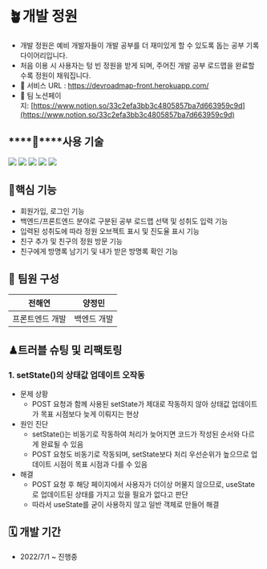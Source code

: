 # 🪴개발 정원

- 개발 정원은 예비 개발자들이 개발 공부를 더 재미있게 할 수 있도록 돕는 공부 기록 다이어리입니다.
- 처음 이용 시 사용자는 텅 빈 정원을 받게 되며, 주어진 개발 공부 로드맵을 완료할수록 정원이 채워집니다.
- 🔗 서비스 URL : https://devroadmap-front.herokuapp.com/
- 🔗 팀 노션페이지: [https://www.notion.so/33c2efa3bb3c4805857ba7d663959c9d](https://www.notion.so/33c2efa3bb3c4805857ba7d663959c9d)


## ****🔧****사용 기술

<img src="https://img.shields.io/badge/React-61DAFB?style=flat&logo=React&logoColor=white"/> <img src="https://img.shields.io/badge/Redux-764ABC?style=flat&logo=Redux&logoColor=white"/> <img src="https://img.shields.io/badge/ES6 JS-F7DF1E?style=flat&logo=JavaScript&logoColor=black"/> <img src="https://img.shields.io/badge/React Bootstrap-7952B3?style=flat&logo=Bootstrap&logoColor=white"/> <img src="https://img.shields.io/badge/CSS3-1572B6?style=flat&logo=CSS3&logoColor=white"/>


## ****👊핵심 기능****

- 회원가입, 로그인 기능
- 백엔드/프론트엔드 분야로 구분된 공부 로드맵 선택 및 성취도 입력 기능
- 입력된 성취도에 따라 정원 오브젝트 표시 및 진도율 표시 기능
- 친구 추가 및 친구의 정원 방문 기능
- 친구에게 방명록 남기기 및 내가 받은 방명록 확인 기능

## ****👥**** 팀원 구성
| 전해연 | 양정민 |
| --- | --- |
| 프론트엔드 개발 | 백엔드 개발 |

## ♟트러블 슈팅 및 리팩토링

### 1. **setState()의 상태값 업데이트 오작동**

- 문제 상황
    - POST 요청과 함께 사용된 setState가 제대로 작동하지 않아 상태값 업데이트가 목표 시점보다 늦게 이뤄지는 현상
- 원인 진단
    - setState()는 비동기로 작동하여 처리가 늦어지면 코드가 작성된 순서와 다르게 완료될 수 있음
    - POST 요청도 비동기로 작동되며, setState보다 처리 우선순위가 높으므로 업데이트 시점이 목표 시점과 다를 수 있음
- 해결
    - POST 요청 후 해당 페이지에서 사용자가 더이상 머물지 않으므로, useState로 업데이트된 상태를 가지고 있을 필요가 없다고 판단
    - 따라서 useState를 굳이 사용하지 않고 일반 객체로 만들어 해결

## 🗓 ****개발 기간****

- 2022/7/1 ~ 진행중
